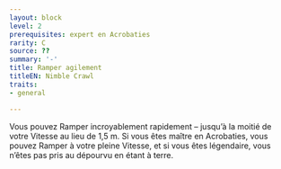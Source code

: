 ```yaml
---
layout: block
level: 2
prerequisites: expert en Acrobaties
rarity: C
source: ??
summary: '-'
title: Ramper agilement
titleEN: Nimble Crawl
traits:
- general

---
```


<p>Vous pouvez Ramper incroyablement rapidement – jusqu’à la moitié de votre Vitesse au lieu de 1,5 m. Si vous êtes maître en Acrobaties, vous pouvez Ramper à votre pleine Vitesse, et si vous êtes légendaire, vous n’êtes pas pris au dépourvu en étant à terre.</p>